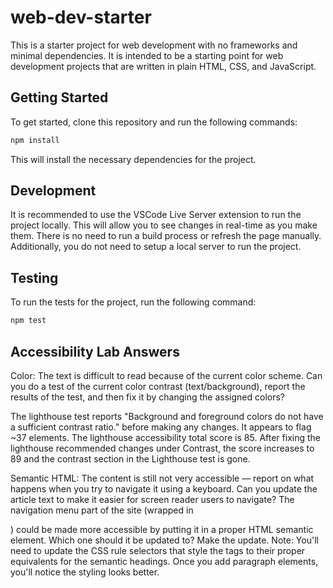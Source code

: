 # web-dev-starter

This is a starter project for web development with no frameworks and minimal
dependencies. It is intended to be a starting point for web development projects
that are written in plain HTML, CSS, and JavaScript.

## Getting Started

To get started, clone this repository and run the following commands:

```bash
npm install
```
This will install the necessary dependencies for the project.

## Development

It is recommended to use the VSCode Live Server extension to run the project
locally. This will allow you to see changes in real-time as you make them. There
is no need to run a build process or refresh the page manually. Additionally,
you do not need to setup a local server to run the project.

## Testing

To run the tests for the project, run the following command:

```bash
npm test
```

## Accessibility Lab Answers
Color:
The text is difficult to read because of the current color scheme. Can you do a test of the current color contrast (text/background), report the results of the test, and then fix it by changing the assigned colors? 

The lighthouse test reports "Background and foreground colors do not have a sufficient contrast ratio." before making any changes. It appears to flag ~37 elements. The lighthouse accessibility total score is 85. 
After fixing the lighthouse recommended changes under Contrast, the score increases to 89 and the contrast section in the Lighthouse test is gone.

Semantic HTML:
The content is still not very accessible — report on what happens when you try to navigate it using a keyboard.
Can you update the article text to make it easier for screen reader users to navigate?
The navigation menu part of the site (wrapped in <div class="nav"></div>) could be made more accessible by putting it in a proper HTML semantic element. Which one should it be updated to? Make the update.
Note: You'll need to update the CSS rule selectors that style the tags to their proper equivalents for the semantic headings. Once you add paragraph elements, you'll notice the styling looks better.